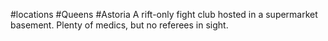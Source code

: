#locations #Queens #Astoria
A rift-only fight club hosted in a supermarket basement. Plenty of medics, but no referees in sight.